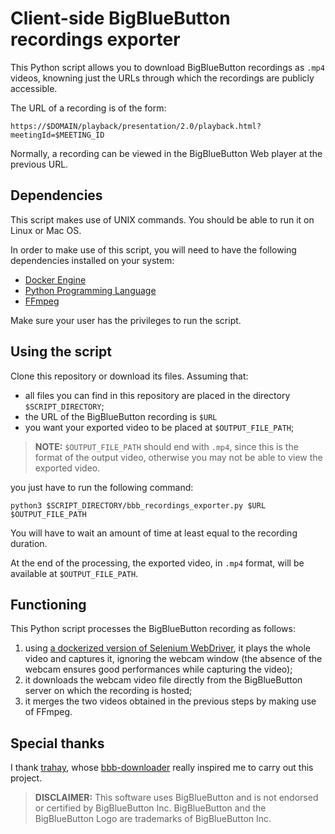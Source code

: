 # Client-side BigBlueButton recordings exporter

This Python script allows you to download BigBlueButton recordings as `.mp4` videos, knowning just the URLs through which the recordings are publicly accessible.

The URL of a recording is of the form:
```
https://$DOMAIN/playback/presentation/2.0/playback.html?meetingId=$MEETING_ID
```
Normally, a recording can be viewed in the BigBlueButton Web player at the previous URL.

## Dependencies
This script makes use of UNIX commands. You should be able to run it on Linux or Mac OS.

In order to make use of this script, you will need to have the following dependencies installed on your system:
- [Docker Engine](https://docs.docker.com/get-docker/)
- [Python Programming Language](https://www.python.org/downloads/)
- [FFmpeg](https://ffmpeg.org/download.html)

Make sure your user has the privileges to run the script.

## Using the script
Clone this repository or download its files. Assuming that:
- all files you can find in this repository are placed in the directory `$SCRIPT_DIRECTORY`;
- the URL of the BigBlueButton recording is `$URL`
- you want your exported video to be placed at `$OUTPUT_FILE_PATH`;
> **NOTE:** `$OUTPUT_FILE_PATH` should end with `.mp4`, since this is the format of the output video, otherwise you may not be able to view the exported video.

you just have to run the following command:

```
python3 $SCRIPT_DIRECTORY/bbb_recordings_exporter.py $URL $OUTPUT_FILE_PATH
```

You will have to wait an amount of time at least equal to the recording duration.

At the end of the processing, the exported video, in `.mp4` format, will be available at `$OUTPUT_FILE_PATH`.

## Functioning

This Python script processes the BigBlueButton recording as follows:
1. using [a dockerized version of Selenium WebDriver](https://github.com/elgalu/docker-selenium), it plays the whole video and captures it, ignoring the webcam window (the absence of the webcam ensures good performances while capturing the video);
2. it downloads the webcam video file directly from the BigBlueButton server on which the recording is hosted;
3. it merges the two videos obtained in the previous steps by making use of FFmpeg.

## Special thanks 
I thank [trahay](https://github.com/trahay), whose [bbb-downloader](https://github.com/trahay/bbb-downloader) really inspired me to carry out this project.

> **DISCLAIMER:**
This software uses BigBlueButton and is not endorsed or certified by BigBlueButton Inc. BigBlueButton and the BigBlueButton Logo are trademarks of BigBlueButton Inc.